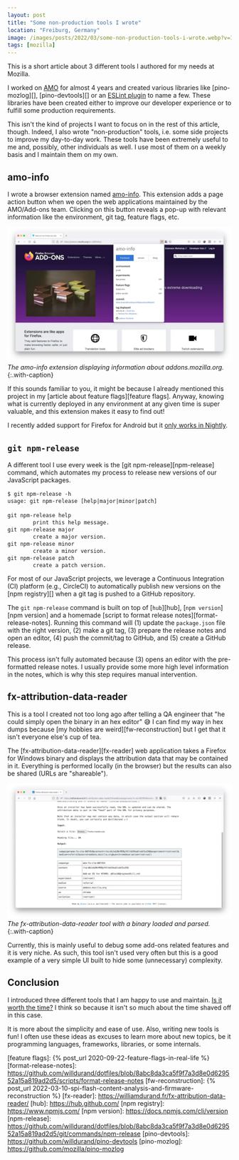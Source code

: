 ```yaml
---
layout: post
title: "Some non-production tools I wrote"
location: "Freiburg, Germany"
image: /images/posts/2022/03/some-non-production-tools-i-wrote.webp?v=1
tags: [mozilla]
---
```


This is a short article about 3 different tools I authored for my needs at
Mozilla.

I worked on [AMO][] for almost 4 years and created various libraries like
[pino-mozlog][], [pino-devtools][] or an [ESLint plugin][eslint-plugin-amo] to
name a few. These libraries have been created either to improve our developer
experience or to fulfill some production requirements.

This isn't the kind of projects I want to focus on in the rest of this article,
though. Indeed, I also wrote "non-production" tools, i.e. some side projects to
improve my day-to-day work. These tools have been extremely useful to me and,
possibly, other individuals as well. I use most of them on a weekly basis and I
maintain them on my own.

## amo-info

I wrote a browser extension named [amo-info][]. This extension adds a page
action button when we open the web applications maintained by the AMO/Add-ons
team. Clicking on this button reveals a pop-up with relevant information like
the environment, git tag, feature flags, etc.

![](/images/posts/2022/03/amo-info.webp)
_The amo-info extension displaying information about addons.mozilla.org._
{:.with-caption}

If this sounds familiar to you, it might be because I already mentioned this
project in my [article about feature flags][feature flags]. Anyway, knowing what
is currently deployed in any environment at any given time is super valuable,
and this extension makes it easy to find out!

I recently added support for Firefox for Android but it [only works in
Nightly][android-extensions].

## `git npm-release`

A different tool I use every week is the [git npm-release][npm-release] command,
which automates my process to release new versions of our JavaScript packages.

```
$ git npm-release -h
usage: git npm-release [help|major|minor|patch]

git npm-release help
        print this help message.
git npm-release major
        create a major version.
git npm-release minor
        create a minor version.
git npm-release patch
        create a patch version.
```

For most of our JavaScript projects, we leverage a Continuous Integration (CI)
platform (e.g., CircleCI) to automatically publish new versions on the [npm
registry][] when a git tag is pushed to a GitHub repository.

The `git npm-release` command is built on top of [`hub`][hub], [`npm
version`][npm version] and a homemade [script to format release
notes][format-release-notes]. Running this command will (1) update the
`package.json` file with the right version, (2) make a git tag, (3) prepare the
release notes and open an editor, (4) push the commit/tag to GitHub, and (5)
create a GitHub release.

This process isn't fully automated because (3) opens an editor with the
pre-formatted release notes. I usually provide some more high level information
in the notes, which is why this step requires manual intervention.

## fx-attribution-data-reader

This is a tool I created not too long ago after telling a QA engineer that "he
could simply open the binary in an hex editor" 😅 I can find my way in hex dumps
because [my hobbies are weird][fw-reconstruction] but I get that it isn't
everyone else's cup of tea.

The [fx-attribution-data-reader][fx-reader] web application takes a Firefox for
Windows binary and displays the attribution data that may be contained in it.
Everything is performed locally (in the browser) but the results can also be
shared (URLs are "shareable").

![](/images/posts/2022/03/fx-reader.webp)
_The fx-attribution-data-reader tool with a binary loaded and parsed._
{:.with-caption}

Currently, this is mainly useful to debug some add-ons related features and it
is very niche. As such, this tool isn't used very often but this is a good
example of a very simple UI built to hide some (unnecessary) complexity.

## Conclusion

I introduced three different tools that I am happy to use and maintain. [Is it
worth the time?](https://xkcd.com/1205/) I think so because it isn't so much
about the time shaved off in this case.

It is more about the simplicity and ease of use. Also, writing new tools is fun!
I often use these ideas as excuses to learn more about new topics, be it
programming languages, frameworks, libraries, or some internals.

[amo-info]: https://addons.mozilla.org/en-US/firefox/addon/amo-info/
[amo]: https://addons.mozilla.org/
[android-extensions]: https://blog.mozilla.org/addons/2020/09/29/expanded-extension-support-in-firefox-for-android-nightly/
[eslint-plugin-amo]: https://github.com/mozilla/eslint-plugin-amo
[feature flags]: {% post_url 2020-09-22-feature-flags-in-real-life %}
[format-release-notes]: https://github.com/willdurand/dotfiles/blob/8abc8da3ca5f9f7a3d8e0d629552a15a819ad2d5/scripts/format-release-notes
[fw-reconstruction]: {% post_url 2022-03-10-spi-flash-content-analysis-and-firmware-reconstruction %}
[fx-reader]: https://williamdurand.fr/fx-attribution-data-reader/
[hub]: https://hub.github.com/
[npm registry]: https://www.npmjs.com/
[npm version]: https://docs.npmjs.com/cli/version
[npm-release]: https://github.com/willdurand/dotfiles/blob/8abc8da3ca5f9f7a3d8e0d629552a15a819ad2d5/git/commands/npm-release
[pino-devtools]: https://github.com/willdurand/pino-devtools
[pino-mozlog]: https://github.com/mozilla/pino-mozlog
